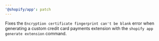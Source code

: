```yaml
---
'@shopify/app': patch
---
```


Fixes the `Encryption certificate fingerprint can't be blank` error when generating a custom credit card payments extension with the `shopify app generate extension` command.
